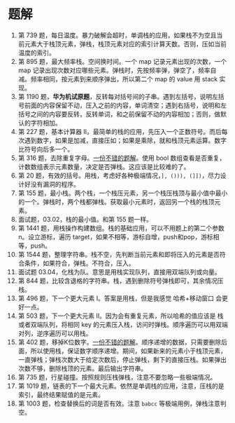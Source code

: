 # 题解

1. 第 739 题，每日温度。暴力破解会超时，单调栈的应用，如果栈不为空且当前元素大于栈顶元素，弹栈，栈顶元素对应的索引计算天数。否则，压如当前温度的索引。
2. 第 895 题，最大频率栈。空间换时间。一个 map 记录元素出现的次数，一个 map 记录出现次数对应哪些元素。弹栈时，先按频率弹，弹空了，频率自减。频率相同，按元素到来顺序弹出，所以第二个 map 的 value 用 stack 实现。
3. 第 1190 题，**华为机试原题**，反转每对括号间的子串。遇到左括号，说明左括号前面的内容保留不动，压入之前的内容，单词清空；遇到右括号，说明和左括号之间的内容要反转，反转单词，和之前保留不动的内容相加；否则，做默认的字符相加。
4. 第 227 题，基本计算器 II。最简单的栈的应用，先压入一个正数符号。而后每次遇到数字，如果是加减，直接压如；如果是乘除，就和栈顶元素运算。数字比符号向后多一个。
5. 第 316 题，去除重复字母。[一份不错的题解](https://leetcode-cn.com/problems/remove-duplicate-letters/solution/you-qian-ru-shen-dan-diao-zhan-si-lu-qu-chu-zhong-/)。使用 bool 数组查看是否重复，计数数组表示元素数量，决定是否弹栈。这应该是比较难的了。
6. 第 20 题，有效的括号。用栈，考虑好各种极端情况，`], ())), (]])`，尽力设计好没有漏洞的程序。
7. 第 155 题，最小栈。两个栈，一个栈压元素，另一个栈压栈顶与最小值中最小的一个。弹栈时，两个栈都弹栈。获取最小元素时，返回另一个栈的栈顶元素。
8. 面试题，03.02，栈的最小值。和第 155 题一样。
9. 第 1441 题，用栈操作构建数组。栈的基础应用，可以不用题上的第二个参数 n。设立游标，遍历 target，如果不相等，游标自增，push和pop，游标相等，push。
10. 第 1544 题，整理字符串。栈不空，先判断当前元素和即将压入的元素是否符合条件，如果符合，弹栈。不符合，压入。
11. 面试题 03.04，化栈为队。意思是用栈实现队列，直接用双端队列或向量。
12. 第 844 题，比较含退格的字符串。栈，遇到删除符号弹栈即可，其余情况压栈。
13. 第 496 题，下一个更大元素 I。答案是用栈，但是我感觉 哈希+移动窗口 会更好一点。
14. 第 503 题，下一个更大元素 II。因为会有重复元素，所以哈希的值应该是 栈或者双端队列，将相同 key 的元素压入栈，访问时弹栈。顺序遍历可以用双端对列，逆序遍历可以用栈。
15. 第 402 题，移掉K位数字。[一份不错的题解](https://leetcode-cn.com/problems/remove-k-digits/solution/wei-tu-jie-dan-diao-zhan-dai-ma-jing-jian-402-yi-d/)。顺序递增的数据，只需要删除后面，所以使用栈，保证数字顺序递增。期间，如果新来的元素小于栈顶元素，一直弹栈；弹栈次数大于给定次数后，停止弹栈，剩下的直接压栈。如果弹出次数不够，删除栈顶的元素。最后输出字符串。
16. 第 735 题，行星碰撞。按照规则压栈弹栈，注意不要忽略一些极端情况。
17. 第 1019 题，链表的下一个最大元素。依然是单调栈的应用，注意，压栈的是索引，最终结果赋值的是元素。
18. 第 1003 题，检查替换后的词是否有效。注意 `babcc` 等极端用例，弹栈注意判空。